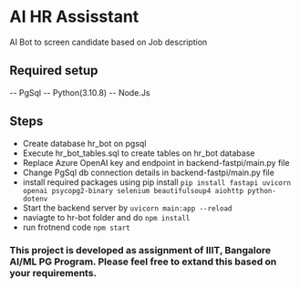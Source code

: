 # AI HR Assisstant

AI Bot to screen candidate based on Job description

## Required setup
-- PgSql
-- Python(3.10.8)
-- Node.Js

## Steps
- Create database hr_bot on pgsql
- Execute hr_bot_tables.sql to create tables on hr_bot database
- Replace Azure OpenAI key and endpoint in backend-fastpi/main.py file
- Change PgSql db connection details in backend-fastpi/main.py file
- install required packages using pip install `pip install fastapi uvicorn openai psycopg2-binary selenium beautifulsoup4 aiohttp python-dotenv`
- Start the backend server by `uvicorn main:app --reload`
- naviagte to hr-bot folder and do `npm install`
- run frotnend code `npm start`

### This project is developed as assignment of IIIT, Bangalore AI/ML PG Program. Please feel free to extand this based on your requirements. 